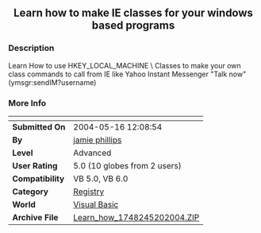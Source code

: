 ﻿<div align="center">

## Learn how to make IE classes for your windows based programs


</div>

### Description

Learn How to use HKEY_LOCAL_MACHINE \ Classes to make your own class commands to call from IE like Yahoo Instant Messenger "Talk now" (ymsgr:sendIM?username)
 
### More Info
 


<span>             |<span>
---                |---
**Submitted On**   |2004-05-16 12:08:54
**By**             |[jamie phillips](https://github.com/Planet-Source-Code/PSCIndex/blob/master/ByAuthor/jamie-phillips.md)
**Level**          |Advanced
**User Rating**    |5.0 (10 globes from 2 users)
**Compatibility**  |VB 5\.0, VB 6\.0
**Category**       |[Registry](https://github.com/Planet-Source-Code/PSCIndex/blob/master/ByCategory/registry__1-36.md)
**World**          |[Visual Basic](https://github.com/Planet-Source-Code/PSCIndex/blob/master/ByWorld/visual-basic.md)
**Archive File**   |[Learn\_how\_1748245202004\.ZIP](https://github.com/Planet-Source-Code/jamie-phillips-learn-how-to-make-ie-classes-for-your-windows-based-programs__1-53912/archive/master.zip)








